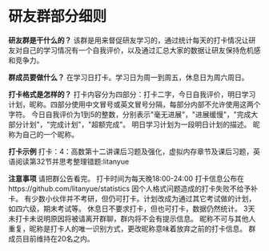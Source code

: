 # 研友群部分细则
**研友群是干什么的？**
该群是用来督促研友学习的，通过统计每天的打卡情况让研友对自己的学习情况有一个自我评价，以及通过汇总大家的数据让研友保持危机感和竞争力。

**群成员要做什么？**
在学习日打卡。学习日为周一到周五，休息日为周六周日。

**打卡格式是怎样的？**
打卡内容分为四部分：打卡二字，今日自我评价，明日学习计划，昵称。四部分使用中文冒号或英文冒号分隔，每部分内部不允许使用这两个字符。
今日自我评价为1到5的整数，分别表示"毫无进展"，"进展缓慢"，"完成大部分计划"，"完成计划"，"超额完成"。
明日学习计划为一段明日计划的描述。
昵称为自己的一个昵称。

**打卡示例**
打卡：4：高数第十二讲课后习题及强化，虚拟内存章节及课后习题，英语阅读第32节并思考整理错题:litanyue


**注意事项**
请把群公告看完。
打卡时间为每天晚18:00-24:00
打卡信息公布在https://github.com/litanyue/statistics
因个人格式问题造成的打卡失败不给予补卡。
有少数小伙伴并不考研，但仍可打卡。计划改成为通过其它考试做的计划，如四六级，期末考试等。
休息日不要求打卡，但也可打卡，数据仍然统计。
3天未打卡未说明原因将被请离开群聊，群内将不会有提示信息。
昵称不可与其他人重复，昵称是打卡人的唯一识别方式，更改昵称意味着放弃之前的打卡信息。
群成员目前维持在20名之内。
